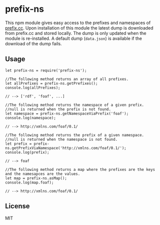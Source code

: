 # prefix-ns

This npm module gives easy access to the prefixes and namespaces of [prefix.cc](prefix.cc).
Upon installation of this module the latest dump is downloaded from prefix.cc and stored locally.
The dump is only updated when the module is re-installed.
A default dump (`data.json`) is available if the download of the dump fails.

## Usage
```$JavaScript
let prefix-ns = require('prefix-ns');

//The following method returns an array of all prefixes.
let allPrefixes = prefix-ns.getPrefixes();
console.log(allPrefixes);

// --> ['rdf', 'foaf', ...]

//The following method returns the namespace of a given prefix.
//null is returned when the prefix is not found.
let namespace = prefix-ns.getNamespaceViaPrefix('foaf');
console.log(namespace);

// --> http://xmlns.com/foaf/0.1/

//The following method returns the prefix of a given namespace.
//null is returned when the namespace is not found.
let prefix = prefix-ns.getPrefixViaNamespace('http://xmlns.com/foaf/0.1/');
console.log(prefix);

// --> foaf

//The following method returns a map where the prefixes are the keys and the namesapces are the values.
let map = prefix-ns.asMap();
console.log(map.foaf);

// --> http://xmlns.com/foaf/0.1/
```

## License
MIT